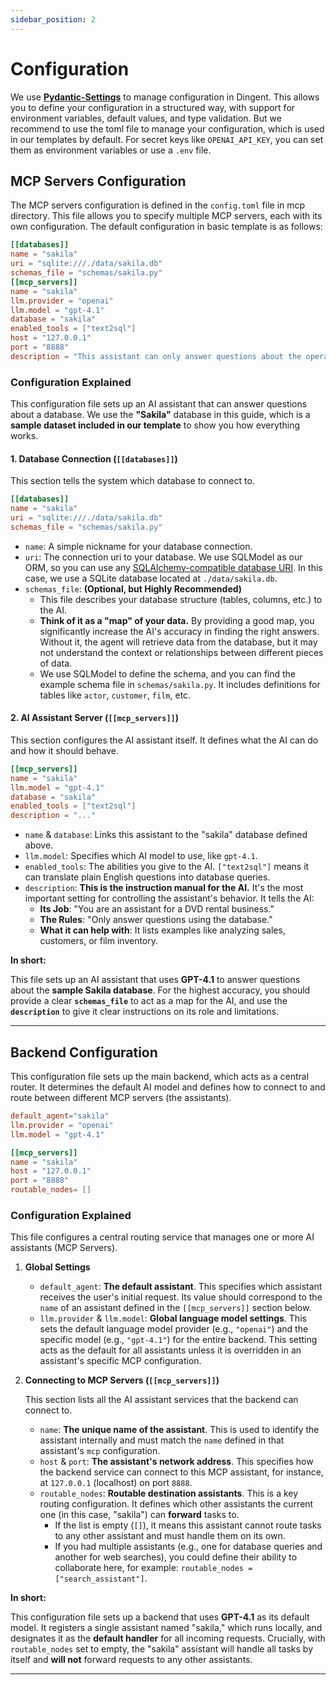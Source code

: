 ```yaml
---
sidebar_position: 2
---
```


# Configuration
We use [**Pydantic-Settings**](https://docs.pydantic.dev/latest/concepts/pydantic_settings/) to manage configuration in Dingent. This allows you to define your configuration in a structured way, with support for environment variables, default values, and type validation. But we recommend to use the toml file to manage your configuration, which is used in our templates by default.
For secret keys like `OPENAI_API_KEY`, you can set them as environment variables or use a `.env` file.

## MCP Servers Configuration
The MCP servers configuration is defined in the `config.toml` file in mcp directory. This file allows you to specify multiple MCP servers, each with its own configuration. The default configuration in basic template is as follows:

```toml
[[databases]]
name = "sakila"
uri = "sqlite:///./data/sakila.db"
schemas_file = "schemas/sakila.py"
[[mcp_servers]]
name = "sakila"
llm.provider = "openai"
llm.model = "gpt-4.1"
database = "sakila"
enabled_tools = ["text2sql"]
host = "127.0.0.1"
port = "8888"
description = "This assistant can only answer questions about the operations of a DVD rental business stored in the database. The query should be about analyzing business performance, customer behavior, or film inventory.\n\nUse this tool for questions about:\n- Sales & Revenue: Find sales figures, total revenue for stores or films, and details about specific payments.\n- Customer Analysis: Inquire about customer rental habits, find top customers, or analyze customer demographic data like their location.\n- Film & Inventory: Find films by title, genre (category), or actor. Check inventory levels for a specific film at a particular store.\n- Store & Staff Operations: Explore information about individual stores, their staff, and the rental transactions they process.\n\n"
```

### Configuration Explained

This configuration file sets up an AI assistant that can answer questions about a database. We use the **"Sakila"** database in this guide, which is a **sample dataset included in our template** to show you how everything works.

#### 1\. Database Connection (`[[databases]]`)

This section tells the system which database to connect to.

```toml
[[databases]]
name = "sakila"
uri = "sqlite:///./data/sakila.db"
schemas_file = "schemas/sakila.py"
```

  - `name`: A simple nickname for your database connection.
  - `uri`: The connection uri to your database. We use SQLModel as our ORM, so you can use any [SQLAlchemy-compatible database URI](https://docs.sqlalchemy.org/en/20/core/engines.html#database-urls). In this case, we use a SQLite database located at `./data/sakila.db`.
  - `schemas_file`: **(Optional, but Highly Recommended)**
      - This file describes your database structure (tables, columns, etc.) to the AI.
      - **Think of it as a "map" of your data.** By providing a good map, you significantly increase the AI's accuracy in finding the right answers. Without it, the agent will retrieve data from the database, but it may not understand the context or relationships between different pieces of data.
      - We use SQLModel to define the schema, and you can find the example schema file in `schemas/sakila.py`. It includes definitions for tables like `actor`, `customer`, `film`, etc.

#### 2\. AI Assistant Server (`[[mcp_servers]]`)

This section configures the AI assistant itself. It defines what the AI can do and how it should behave.

```toml
[[mcp_servers]]
name = "sakila"
llm.model = "gpt-4.1"
database = "sakila"
enabled_tools = ["text2sql"]
description = "..."
```

  - `name` & `database`: Links this assistant to the "sakila" database defined above.
  - `llm.model`: Specifies which AI model to use, like `gpt-4.1`.
  - `enabled_tools`: The abilities you give to the AI. `["text2sql"]` means it can translate plain English questions into database queries.
  - `description`: **This is the instruction manual for the AI.** It's the most important setting for controlling the assistant's behavior. It tells the AI:
      - **Its Job**: "You are an assistant for a DVD rental business."
      - **The Rules**: "Only answer questions using the database."
      - **What it can help with**: It lists examples like analyzing sales, customers, or film inventory.


**In short:**

This file sets up an AI assistant that uses **GPT-4.1** to answer questions about the **sample Sakila database**. For the highest accuracy, you should provide a clear **`schemas_file`** to act as a map for the AI, and use the **`description`** to give it clear instructions on its role and limitations.

-----
## Backend Configuration

This configuration file sets up the main backend, which acts as a central router. It determines the default AI model and defines how to connect to and route between different MCP servers (the assistants).

```toml
default_agent="sakila"
llm.provider = "openai"
llm.model = "gpt-4.1"

[[mcp_servers]]
name = "sakila"
host = "127.0.0.1"
port = "8888"
routable_nodes= []
```

### Configuration Explained

This file configures a central routing service that manages one or more AI assistants (MCP Servers).

1.  **Global Settings**

      * `default_agent`: **The default assistant**. This specifies which assistant receives the user's initial request. Its value should correspond to the `name` of an assistant defined in the `[[mcp_servers]]` section below.
      * `llm.provider` & `llm.model`: **Global language model settings**. This sets the default language model provider (e.g., `"openai"`) and the specific model (e.g., `"gpt-4.1"`) for the entire backend. This setting acts as the default for all assistants unless it is overridden in an assistant's specific MCP configuration.

2.  **Connecting to MCP Servers (`[[mcp_servers]]`)**

    This section lists all the AI assistant services that the backend can connect to.

      * `name`: **The unique name of the assistant**. This is used to identify the assistant internally and must match the `name` defined in that assistant's `mcp` configuration.
      * `host` & `port`: **The assistant's network address**. This specifies how the backend service can connect to this MCP assistant, for instance, at `127.0.0.1` (localhost) on port `8888`.
      * `routable_nodes`: **Routable destination assistants**. This is a key routing configuration. It defines which other assistants the current one (in this case, "sakila") can **forward** tasks to.
          * If the list is empty (`[]`), it means this assistant cannot route tasks to any other assistant and must handle them on its own.
          * If you had multiple assistants (e.g., one for database queries and another for web searches), you could define their ability to collaborate here, for example: `routable_nodes = ["search_assistant"]`.


**In short:**

This configuration file sets up a backend that uses **GPT-4.1** as its default model. It registers a single assistant named "sakila," which runs locally, and designates it as the **default handler** for all incoming requests. Crucially, with `routable_nodes` set to empty, the "sakila" assistant will handle all tasks by itself and **will not** forward requests to any other assistants.

-----
